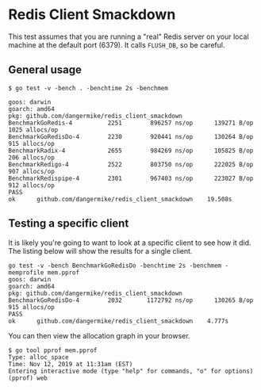 # Redis Client Smackdown

This test assumes that you are running a "real" Redis server on your local machine at the default port (6379). It calls `FLUSH_DB`, so be careful.

## General usage
```
$ go test -v -bench . -benchtime 2s -benchmem

goos: darwin
goarch: amd64
pkg: github.com/dangermike/redis_client_smackdown
BenchmarkGoRedis-4          2251        896257 ns/op      139271 B/op       1025 allocs/op
BenchmarkGoRedisDo-4        2230        920441 ns/op      130264 B/op        915 allocs/op
BenchmarkRadix-4            2655        984269 ns/op      105825 B/op        206 allocs/op
BenchmarkRedigo-4           2522        803750 ns/op      222025 B/op        907 allocs/op
BenchmarkRedispipe-4        2301        967403 ns/op      223027 B/op        912 allocs/op
PASS
ok      github.com/dangermike/redis_client_smackdown    19.508s

```

## Testing a specific client
It is likely you're going to want to look at a specific client to see how it did. The listing below will show the results for a single client.

```
go test -v -bench BenchmarkGoRedisDo -benchtime 2s -benchmem -memprofile mem.pprof
goos: darwin
goarch: amd64
pkg: github.com/dangermike/redis_client_smackdown
BenchmarkGoRedisDo-4        2032       1172792 ns/op      130265 B/op        915 allocs/op
PASS
ok      github.com/dangermike/redis_client_smackdown    4.777s
```

You can then view the allocation graph in your browser.
```
$ go tool pprof mem.pprof
Type: alloc_space
Time: Nov 12, 2019 at 11:31am (EST)
Entering interactive mode (type "help" for commands, "o" for options)
(pprof) web
```
